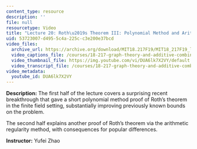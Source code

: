 ```yaml
---
content_type: resource
description: ''
file: null
resourcetype: Video
title: "Lecture 20: Roth\u2019s Theorem III: Polynomial Method and Arithmetic Regularity "
uid: 53723007-d495-5c4a-225c-c3e200e37bcd
video_files:
  archive_url: https://archive.org/download/MIT18.217F19/MIT18_217F19_lec20_300k.mp4
  video_captions_file: /courses/18-217-graph-theory-and-additive-combinatorics-fall-2019/d2da050576e251f385d4b02076e3478c_DUA6lk7X2VY.vtt
  video_thumbnail_file: https://img.youtube.com/vi/DUA6lk7X2VY/default.jpg
  video_transcript_file: /courses/18-217-graph-theory-and-additive-combinatorics-fall-2019/f0531bc0f986a11d1acef1aa7cfa5da6_DUA6lk7X2VY.pdf
video_metadata:
  youtube_id: DUA6lk7X2VY
---
```


**Description:** The first half of the lecture covers a surprising recent breakthrough that gave a short polynomial method proof of Roth’s theorem in the finite field setting, substantially improving previously known bounds on the problem.

The second half explains another proof of Roth’s theorem via the arithmetic regularity method, with consequences for popular differences.

**Instructor:** Yufei Zhao